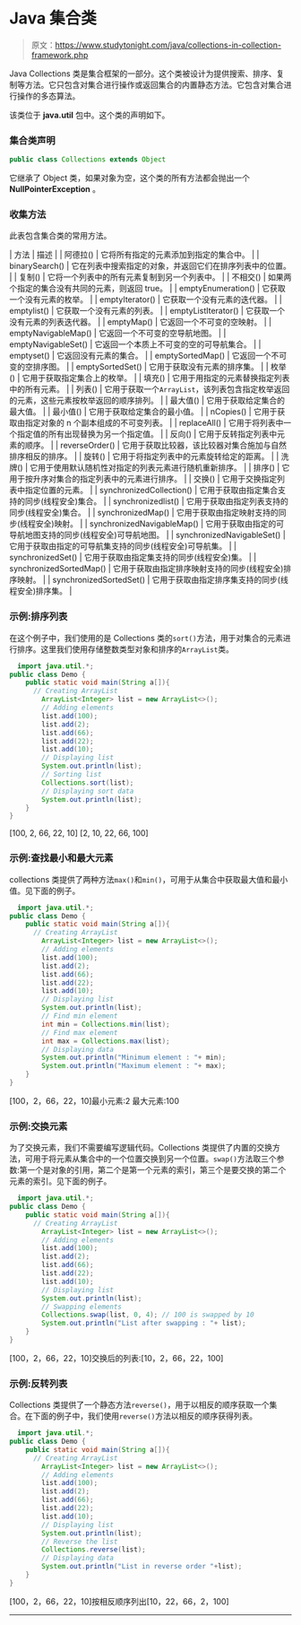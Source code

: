 # Java 集合类

> 原文：<https://www.studytonight.com/java/collections-in-collection-framework.php>

Java Collections 类是集合框架的一部分。这个类被设计为提供搜索、排序、复制等方法。它只包含对集合进行操作或返回集合的内置静态方法。它包含对集合进行操作的多态算法。

该类位于 **java.util** 包中。这个类的声明如下。

### 集合类声明

```java
public class Collections extends Object
```

它继承了 Object 类，如果对象为空，这个类的所有方法都会抛出一个 **NullPointerException** 。

### 收集方法

此表包含集合类的常用方法。

| 方法 | 描述 |
| 阿德拉() | 它将所有指定的元素添加到指定的集合中。 |
| binarySearch() | 它在列表中搜索指定的对象，并返回它们在排序列表中的位置。 |
| 复制() | 它将一个列表中的所有元素复制到另一个列表中。 |
| 不相交() | 如果两个指定的集合没有共同的元素，则返回 true。 |
| emptyEnumeration() | 它获取一个没有元素的枚举。 |
| emptyIterator() | 它获取一个没有元素的迭代器。 |
| emptylist() | 它获取一个没有元素的列表。 |
| emptyListIterator() | 它获取一个没有元素的列表迭代器。 |
| emptyMap() | 它返回一个不可变的空映射。 |
| emptyNavigableMap() | 它返回一个不可变的空导航地图。 |
| emptyNavigableSet() | 它返回一个本质上不可变的空的可导航集合。 |
| emptyset() | 它返回没有元素的集合。 |
| emptySortedMap() | 它返回一个不可变的空排序图。 |
| emptySortedSet() | 它用于获取没有元素的排序集。 |
| 枚举() | 它用于获取指定集合上的枚举。 |
| 填充() | 它用于用指定的元素替换指定列表中的所有元素。 |
| 列表() | 它用于获取一个`ArrayList`，该列表包含指定枚举返回的元素，这些元素按枚举返回的顺序排列。 |
| 最大值() | 它用于获取给定集合的最大值。 |
| 最小值() | 它用于获取给定集合的最小值。 |
| nCopies() | 它用于获取由指定对象的 n 个副本组成的不可变列表。 |
| replaceAll() | 它用于将列表中一个指定值的所有出现替换为另一个指定值。 |
| 反向() | 它用于反转指定列表中元素的顺序。 |
| reverseOrder() | 它用于获取比较器，该比较器对集合施加与自然排序相反的排序。 |
| 旋转() | 它用于将指定列表中的元素旋转给定的距离。 |
| 洗牌() | 它用于使用默认随机性对指定的列表元素进行随机重新排序。 |
| 排序() | 它用于按升序对集合的指定列表中的元素进行排序。 |
| 交换() | 它用于交换指定列表中指定位置的元素。 |
| synchronizedCollection() | 它用于获取由指定集合支持的同步(线程安全)集合。 |
| synchronizedlist() | 它用于获取由指定列表支持的同步(线程安全)集合。 |
| synchronizedMap() | 它用于获取由指定映射支持的同步(线程安全)映射。 |
| synchronizedNavigableMap() | 它用于获取由指定的可导航地图支持的同步(线程安全)可导航地图。 |
| synchronizedNavigableSet() | 它用于获取由指定的可导航集支持的同步(线程安全)可导航集。 |
| synchronizedSet() | 它用于获取由指定集支持的同步(线程安全)集。 |
| synchronizedSortedMap() | 它用于获取由指定排序映射支持的同步(线程安全)排序映射。 |
| synchronizedSortedSet() | 它用于获取由指定排序集支持的同步(线程安全)排序集。 |

### 示例:排序列表

在这个例子中，我们使用的是 Collections 类的`sort()`方法，用于对集合的元素进行排序。这里我们使用存储整数类型对象和排序的`ArrayList`类。

```java
  import java.util.*;  
public class Demo {  
    public static void main(String a[]){
      // Creating ArrayList
        ArrayList<Integer> list = new ArrayList<>();
        // Adding elements
        list.add(100);  
        list.add(2);  
        list.add(66); 
        list.add(22);
        list.add(10);
        // Displaying list
        System.out.println(list);
        // Sorting list
        Collections.sort(list);
        // Displaying sort data
        System.out.println(list);
    }  
} 

```

[100, 2, 66, 22, 10] [2, 10, 22, 66, 100]

### 示例:查找最小和最大元素

collections 类提供了两种方法`max()`和`min()`，可用于从集合中获取最大值和最小值。见下面的例子。

```java
  import java.util.*;  
public class Demo {  
    public static void main(String a[]){
      // Creating ArrayList
        ArrayList<Integer> list = new ArrayList<>();
        // Adding elements
        list.add(100);  
        list.add(2);  
        list.add(66); 
        list.add(22);
        list.add(10);
        // Displaying list
        System.out.println(list);
        // Find min element
        int min = Collections.min(list);
        // Find max element
        int max = Collections.max(list);
        // Displaying data
        System.out.println("Minimum element : "+ min);
        System.out.println("Maximum element : "+ max);
    }  
} 

```

[100，2，66，22，10]最小元素:2 最大元素:100

### 示例:交换元素

为了交换元素，我们不需要编写逻辑代码。Collections 类提供了内置的交换方法，可用于将元素从集合中的一个位置交换到另一个位置。`swap()`方法取三个参数:第一个是对象的引用，第二个是第一个元素的索引，第三个是要交换的第二个元素的索引。见下面的例子。

```java
  import java.util.*;  
public class Demo {  
    public static void main(String a[]){
      // Creating ArrayList
        ArrayList<Integer> list = new ArrayList<>();
        // Adding elements
        list.add(100);  
        list.add(2);  
        list.add(66); 
        list.add(22);
        list.add(10);
        // Displaying list
        System.out.println(list);
        // Swapping elements
        Collections.swap(list, 0, 4); // 100 is swapped by 10
        System.out.println("List after swapping : "+ list);
    }  
} 

```

[100，2，66，22，10]交换后的列表:[10，2，66，22，100]

### 示例:反转列表

Collections 类提供了一个静态方法`reverse()`，用于以相反的顺序获取一个集合。在下面的例子中，我们使用`reverse()`方法以相反的顺序获得列表。

```java
  import java.util.*;  
public class Demo {  
    public static void main(String a[]){
      // Creating ArrayList
        ArrayList<Integer> list = new ArrayList<>();
        // Adding elements
        list.add(100);  
        list.add(2);  
        list.add(66); 
        list.add(22);
        list.add(10);
        // Displaying list
        System.out.println(list);
        // Reverse the list
        Collections.reverse(list);
        // Displaying data
        System.out.println("List in reverse order "+list);
    }  
} 

```

[100，2，66，22，10]按相反顺序列出[10，22，66，2，100]

* * *